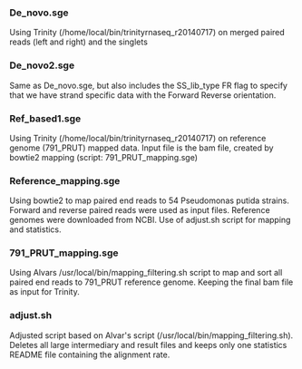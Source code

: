 ### De_novo.sge
Using Trinity (/home/local/bin/trinityrnaseq_r20140717) on merged paired reads (left and right) and the singlets

### De_novo2.sge
Same as De_novo.sge, but also includes the SS_lib_type FR flag to specify that we have strand specific data with the Forward Reverse orientation.

### Ref_based1.sge 
Using Trinity (/home/local/bin/trinityrnaseq_r20140717) on reference genome (791_PRUT) mapped data.
Input file is the bam file, created by bowtie2 mapping (script: 791_PRUT_mapping.sge)

### Reference_mapping.sge
Using bowtie2 to map paired end reads to 54 Pseudomonas putida strains. 
Forward and reverse paired reads were used as input files.
Reference genomes were downloaded from NCBI. 
Use of adjust.sh script for mapping and statistics.

### 791_PRUT_mapping.sge
Using Alvars /usr/local/bin/mapping_filtering.sh script to map and sort all paired end reads to 791_PRUT reference genome.
Keeping the final bam file as input for Trinity.

### adjust.sh

Adjusted script based on Alvar's script (/usr/local/bin/mapping_filtering.sh).
Deletes all large intermediary and result files and keeps only one statistics README file containing the alignment rate.

